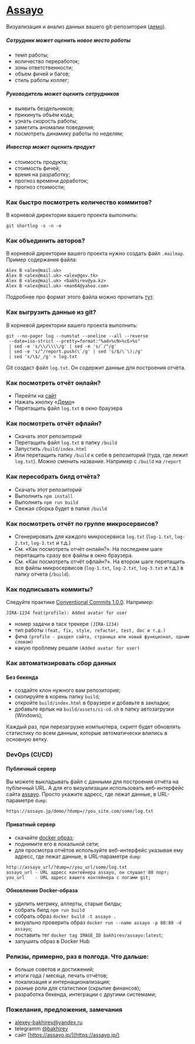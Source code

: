 # [Assayo](https://assayo.jp/)

Визуализация и анализ данных вашего git-репозитория ([демо](https://assayo.jp/demo/?dump=./test.txt)).

##### Сотрудник может оценить новое место работы
- темп работы;
- количество переработок;
- зоны ответственности;
- объем фичей и багов;
- стиль работы коллег;

##### Руководитель может оценить сотрудников
- выявить бездельников;
- прикинуть объём кода;
- узнать скорость работы;
- заметить аномалии поведения;
- посмотреть динамику работы по неделям;

##### Инвестор может оценить продукт
- стоимость продукта;
- стоимость фичей;
- время на разработку;
- прогноз времени доработок;
- прогноз стоимости;

### Как быстро посмотреть количество коммитов?

В корневой директории вашего проекта выполнить:
```
git shortlog -s -n -e
```
### Как объединить авторов?
В корневой директории вашего проекта нужно создать файл `.mailmap`.
Пример содержания файла:
```
Alex B <alex@mail.uk>
Alex B <alex@mail.uk> <alex@gov.tk>
Alex B <alex@mail.uk> <bakhirev@ya.kz>
Alex B <alex@mail.uk> <man64@yahoo.com>
``` 
Подробнее про формат этого файла можно прочитать [тут](https://git-scm.com/docs/gitmailmap).

### Как выгрузить данные из git?

В корневой директории вашего проекта выполнить:
```
git --no-pager log --numstat --oneline --all --reverse
 --date=iso-strict --pretty=format:"%ad>%cN>%cE>%s"
 | sed -e 's/\\/\\\\/g' | sed -e 's/`/"/g'
 | sed -e 's/^/report.push(\`/g' | sed 's/$/\`\);/g'
 | sed 's/\$/_/g' > log.txt
```
Git создаст файл `log.txt`.
Он содержит данные для построения отчёта.

### Как посмотреть отчёт онлайн? 

- Перейти на [сайт](https://assayo.jp/)
- Нажать кнопку «[Демо](https://assayo.jp/demo)»
- Перетащить файл `log.txt` в окно браузера

### Как посмотреть отчёт офлайн?
- Скачать этот репозиторий
- Перетащить файл `log.txt` в папку `/build`
- Запустить `/build/index.html`
- Или перетащить папку `/build` к себе в репозиторий (туда, где лежит `log.txt`). Можно сменить название. Например с `/build` на `/report`

### Как пересобрать билд отчёта?
- Скачать этот репозиторий
- Выполнить `npm install`
- Выполнить `npm run build`
- Свежая сборка будет в папке `/build`

### Как посмотреть отчёт по группе микросервисов?
- Сгенерировать для каждого микросервиса `log.txt` (`log-1.txt`, `log-2.txt`, `log-3.txt` и т.д.)
- См. «Как посмотреть отчёт онлайн?». На последнем шаге перетащить сразу все файлы в окно браузера.
- См. «Как посмотреть отчёт офлайн?». На втором шаге перетащить все файлы микросервисов (`log-1.txt`, `log-2.txt`, `log-3.txt` и т.д.) в папку отчета (`/build`).

### Как подписывать коммиты?

Следуйте практике [Conventional Commits 1.0.0](https://www.conventionalcommits.org/en/v1.0.0/). Например:
```
JIRA-1234 feat(profile): Added avatar for user 
```
- номер задачи в таск трекере `(JIRA-1234)`
- тип работы `(feat, fix, style, refactor, test, doc и т.д.)`
- фича `(profile - раздел сайта, страница или новый функционал, одним словом)`
- какую проблему решали `(Added avatar for user)`

### Как автоматизировать сбор данных

#### Без бекенда
- создайте клон нужного вам репозитория;
- скопируйте в корень папку `build`;
- откройте `build/index.html` в браузере и добавьте в закладки;
- добавьте ярлык на `build/assets/ci-cd.sh` в папку автозагрузки (Windows);

Каждый раз, при перезагрузке компьютера, скрипт будет обновлять статистику по всем данным, которые автоматически влились в основную ветку.

### DevOps (CI/CD)

#### Публичный сервер

Вы можете выкладывать файл с данными для построения отчёта на публичный URL. А для его визуализации использовать веб-интерфейс сайта [assayo](https://assayo.jp/). Просто укажите адресс, где лежат данные, в URL-параметре ```dump```:
```
https://assayo.jp/demo/?dump=//you_site.com/some/log.txt
```

#### Приватный сервер
- скачайте [docker образ](https://hub.docker.com/r/bakhirev/assayo);
- поднимите его в локальной сети;
- для просмотра отчётов используйте веб-интерфейс указывая ему адресс, где лежат данные, в URL-параметре ```dump```:
```
http://assayo_url/?dump=//you_url/some/log.txt
assayo_url - URL адресс контейнера assayo, он слушает 80 порт;
you_url    - URL адресс вашего контейнера с логами git;
```

#### Обновление Docker-образа

- удилить метрику, аллерты, старые билды;
- собрать билд ```npm run build```
- собрать образ ```docker build -t assayo .```
- визуально проверить образ ```docker run --name assayo -p 80:80 -d assayo```;
- поставить тег ```docker tag IMAGE_ID bakhirev/assayo:latest```;
- запушить образ в Docker Hub

### Релизы, примерно, раз в полгода. Что дальше:

- больше советов и достижений;
- итоги года / месяца, печать отчётов;
- локализация и интернационализация;
- разные роли для статистики (скрытие финансов);
- разработка бекенда, интеграции с другими системами;

### Пожелания, предложения, замечания
- [alexey-bakhirev@yandex.ru](mailto:alexey-bakhirev@yandex.ru)
- telegramm [@bakhirev](https://t.me/bakhirev)
- сайт [https://assayo.jp/](https://assayo.jp/)

